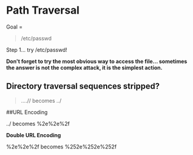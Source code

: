 # Path Traversal

Goal = 
>/etc/passwd

Step 1... try /etc/passwd!

**Don't forget to try the most obvious way to access the file... sometimes the answer is not the complex attack, it is the simplest action.**

## Directory traversal sequences stripped?

>....//
>becomes
>../

##URL Encoding

../ becomes %2e%2e%2f

**Double URL Encoding**

%2e%2e%2f becomes %252e%252e%252f
